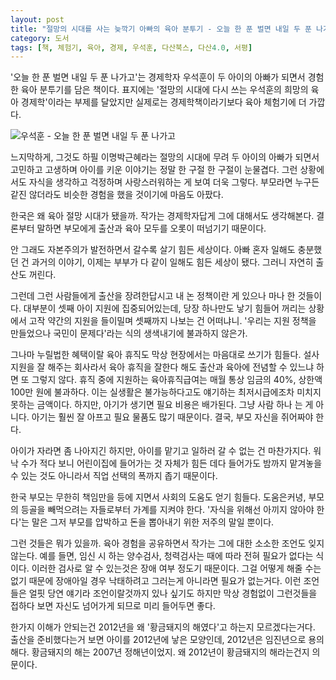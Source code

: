 ```yaml
---
layout: post
title: "절망의 시대를 사는 늦깍기 아빠의 육아 분투기 - 오늘 한 푼 벌면 내일 두 푼 나가고"
category: 도서
tags: [책, 체험기, 육아, 경제, 우석훈, 다산북스, 다산4.0, 서평]
---
```


'오늘 한 푼 벌면 내일 두 푼 나가고'는 경제학자 우석훈이 두 아이의 아빠가 되면서 경험한 육아 분투기를 담은 책이다.
표지에는 '절망의 시대에 다시 쓰는 우석훈의 희망의 육아 경제학'이라는 부제를 달았지만
실제로는 경제학책이라기보다 육아 체험기에 더 가깝다.

![우석훈 - 오늘 한 푼 벌면 내일 두 푼 나가고](https://lh3.googleusercontent.com/-lhDNJDPEgP4/WLmJSysk2LI/AAAAAAAATCQ/GY20iFjc2EApFgqzCuOvvQeo_B_QgfPowCE0/s360/earn-1-then-spend-2-book.jpg "육아 절망 세대의 육아 분투기가 눈물겹다.")

느지막하게, 그것도 하필 이명박근혜라는 절망의 시대에 무려 두 아이의 아빠가 되면서 고민하고 고생하며 아이를 키운 이야기는 정말 한 구절 한 구절이 눈물겹다.
그런 상황에서도 자식을 생각하고 걱정하며 사랑스러워하는 게 보여 더욱 그렇다.
부모라면 누구든 같진 않더라도 비슷한 경험을 했을 것이기에 마음도 아팠다.

한국은 왜 육아 절망 시대가 됐을까.
작가는 경제학자답게 그에 대해서도 생각해본다.
결론부터 말하면 부모에게 출산과 육아 모두를 오롯이 떠넘기기 때문이다.

안 그래도 자본주의가 발전하면서 갈수록 살기 힘든 세상이다.
아빠 혼자 일해도 충분했던 건 과거의 이야기, 이제는 부부가 다 같이 일해도 힘든 세상이 됐다.
그러니 자연히 출산도 꺼린다.

그런데 그런 사람들에게 출산을 장려한답시고 내 논 정책이란 게 있으나 마나 한 것들이다.
대부분이 셋째 아이 지원에 집중되어있는데,
당장 하나만도 낳기 힘들어 꺼리는 상황에서
고작 약간의 지원을 들이밀며 셋째까지 나보는 건 어떠냐니.
'우리는 지원 정책을 만들었으나 국민이 문제다'라는 식의 생색내기에 불과하지 않은가.

그나마 누릴법한 혜택이랄 육아 휴직도 막상 현장에서는 마음대로 쓰기가 힘들다.
설사 지원을 잘 해주는 회사라서 육아 휴직을 잘한다 해도
출산과 육아에 전념할 수 있느냐 하면 또 그렇지 않다.
휴직 중에 지원하는 육아휴직급여는 매월 통상 임금의 40%, 상한액 100만 원에 불과하다.
이는 실생활은 불가능하다고도 얘기하는 최저시급에조차 미치지 못하는 금액이다.
하지만, 아기가 생기면 필요 비용은 배가된다.
그냥 사람 하나 는 게 아니다.
아기는 훨씬 잘 아프고 필요 물품도 많기 때문이다.
결국, 부모 자신을 쥐어짜야 한다.

아이가 자라면 좀 나아지긴 하지만, 아이를 맡기고 일하러 갈 수 없는 건 마찬가지다.
워낙 수가 적다 보니 어린이집에 들어가는 것 자체가 힘든 데다
들어가도 밤까지 맡겨놓을 수 있는 것도 아니라서 직업 선택의 폭까지 좁기 때문이다.

한국 부모는 무한히 책임만을 등에 지면서 사회의 도움도 얻기 힘들다.
도움은커녕, 부모의 등골을 빼먹으려는 자들로부터 가계를 지켜야 한다.
'자식을 위해선 아끼지 않아야 한다'는 말은 그저 부모를 압박하고 돈을 뽑아내기 위한 저주의 말일 뿐이다.

그런 것들은 뭐가 있을까.
육아 경험을 공유하면서 작가는 그에 대한 소소한 조언도 잊지 않는다.
예를 들면, 임신 시 하는 양수검사, 청력검사는 때에 따라 전혀 필요가 없다는 식이다.
이러한 검사로 알 수 있는것은 장애 여부 정도기 때문이다.
그걸 어떻게 해줄 수는 없기 때문에 장애아일 경우 낙태하려고 그러는게 아니라면 필요가 없는거다.
이런 조언들은 얼핏 당연 얘기라 조언이랄것까지 있나 싶기도 하지만
막상 경험없이 그런것들을 접하다 보면 자신도 넘어가게 되므로 미리 들어두면 좋다.

한가지 이해가 안되는건
2012년을 왜 '황금돼지의 해였다'고 하는지 모르겠다는거다.
출산을 준비했다는거 보면 아이를 2012년에 낳은 모양인데,
2012년은 임진년으로 용의 해다.
황금돼지의 해는 2007년 정해년이었지.
왜 2012년이 황금돼지의 해라는건지 의문이다.
